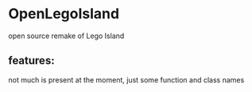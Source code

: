 # OpenLegoIsland
open source remake of Lego Island

## features:
not much is present at the moment, just some function and class names
